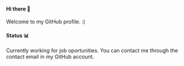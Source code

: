 #### Hi there 👋
Welcome to my GitHub profile. :)
#### Status 📊
Currently working for job oportunities.
You can contact me through the contact email in my GitHub account.
